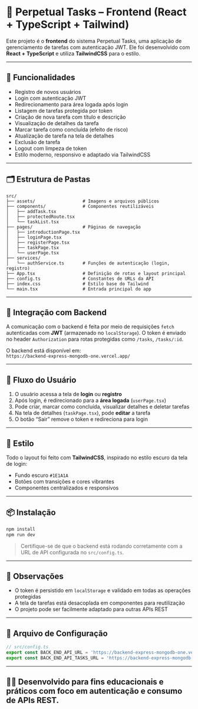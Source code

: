 # 🧩 Perpetual Tasks – Frontend (React + TypeScript + Tailwind)

Este projeto é o **frontend** do sistema Perpetual Tasks, uma aplicação de gerenciamento de tarefas com autenticação JWT. Ele foi desenvolvido com **React + TypeScript** e utiliza **TailwindCSS** para o estilo.

---

## 🚀 Funcionalidades

- Registro de novos usuários
- Login com autenticação JWT
- Redirecionamento para área logada após login
- Listagem de tarefas protegida por token
- Criação de nova tarefa com título e descrição
- Visualização de detalhes da tarefa
- Marcar tarefa como concluída (efeito de risco)
- Atualização de tarefa na tela de detalhes
- Exclusão de tarefa
- Logout com limpeza de token
- Estilo moderno, responsivo e adaptado via TailwindCSS

---

## 🗂️ Estrutura de Pastas

```
src/
├── assets/                  # Imagens e arquivos públicos
├── components/              # Componentes reutilizáveis
│   ├── addTask.tsx
│   ├── protectedRoute.tsx
│   └── taskList.tsx
├── pages/                   # Páginas de navegação
│   ├── introductionPage.tsx
│   ├── loginPage.tsx
│   ├── registerPage.tsx
│   ├── taskPage.tsx
│   └── userPage.tsx
├── services/
│   └── authService.ts       # Funções de autenticação (login, registro)
├── App.tsx                  # Definição de rotas e layout principal
├── config.ts                # Constantes de URLs da API
├── index.css                # Estilo base do Tailwind
└── main.tsx                 # Entrada principal do app
```

---

## 🔐 Integração com Backend

A comunicação com o backend é feita por meio de requisições `fetch` autenticadas com **JWT** (armazenado no `localStorage`). O token é enviado no header `Authorization` para rotas protegidas como `/tasks`, `/tasks/:id`.

O backend está disponível em:  
`https://backend-express-mongodb-one.vercel.app/`

---

## 🧪 Fluxo do Usuário

1. O usuário acessa a tela de **login** ou **registro**
2. Após login, é redirecionado para a **área logada** (`userPage.tsx`)
3. Pode criar, marcar como concluída, visualizar detalhes e deletar tarefas
4. Na tela de detalhes (`taskPage.tsx`), pode **editar** a tarefa
5. O botão “Sair” remove o token e redireciona para login

---

## 🎨 Estilo

Todo o layout foi feito com **TailwindCSS**, inspirado no estilo escuro da tela de login:

- Fundo escuro `#1E1A1A`
- Botões com transições e cores vibrantes
- Componentes centralizados e responsivos

---

## 📦 Instalação

```bash
npm install
npm run dev
```

> Certifique-se de que o backend está rodando corretamente com a URL de API configurada no `src/config.ts`.

---

## 📌 Observações

- O token é persistido em `localStorage` e validado em todas as operações protegidas
- A tela de tarefas está desacoplada em componentes para reutilização
- O projeto pode ser facilmente adaptado para outras APIs REST

---

## 📁 Arquivo de Configuração

```ts
// src/config.ts
export const BACK_END_API_URL = 'https://backend-express-mongodb-one.vercel.app/users/';
export const BACK_END_API_TASKS_URL = 'https://backend-express-mongodb-one.vercel.app/tasks/';
```

---

## 👨‍💻 Desenvolvido para fins educacionais e práticos com foco em autenticação e consumo de APIs REST.
